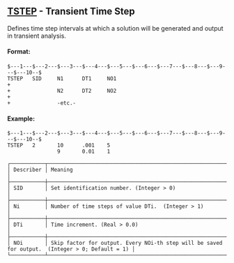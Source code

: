 ## [TSTEP](https://nexus.hexagon.com/documentationcenter/bundle/MSC_Nastran_2022.4/page/Nastran_Combined_Book/qrg/bulktuv/TOC.TSTEP.xhtml) - Transient Time Step

Defines time step intervals at which a solution will be generated and output in transient analysis.

#### Format:

```nastran
$---1---$---2---$---3---$---4---$---5---$---6---$---7---$---8---$---9---$---10--$
TSTEP   SID     N1      DT1     NO1                                     +       
+               N2      DT2     NO2                                     +       
+               -etc.-                                                          
```

#### Example:

```nastran
$---1---$---2---$---3---$---4---$---5---$---6---$---7---$---8---$---9---$---10--$
TSTEP   2       10      .001    5                                               
                9       0.01    1                                               
```

```text
┌───────────┬─────────────────────────────────────────────────────────────────────────────────────────────────┐
│ Describer │ Meaning                                                                                         │
├───────────┼─────────────────────────────────────────────────────────────────────────────────────────────────┤
│ SID       │ Set identification number. (Integer > 0)                                                        │
├───────────┼─────────────────────────────────────────────────────────────────────────────────────────────────┤
│ Ni        │ Number of time steps of value DTi.  (Integer > 1)                                               │
├───────────┼─────────────────────────────────────────────────────────────────────────────────────────────────┤
│ DTi       │ Time increment. (Real > 0.0)                                                                    │
├───────────┼─────────────────────────────────────────────────────────────────────────────────────────────────┤
│ NOi       │ Skip factor for output. Every NOi-th step will be saved for output.  (Integer > 0; Default = 1) │
└───────────┴─────────────────────────────────────────────────────────────────────────────────────────────────┘
```

